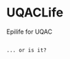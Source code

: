 # UQACLife
Epilife for UQAC





                                                                            ... or is it?   
